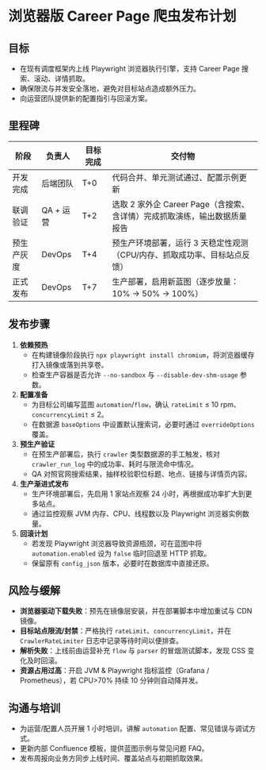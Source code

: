 # 浏览器版 Career Page 爬虫发布计划

## 目标
- 在现有调度框架内上线 Playwright 浏览器执行引擎，支持 Career Page 搜索、滚动、详情抓取。
- 确保限流与并发安全落地，避免对目标站点造成额外压力。
- 向运营团队提供新的配置指引与回滚方案。

## 里程碑
| 阶段 | 负责人 | 目标完成 | 交付物 |
|------|--------|----------|--------|
| 开发完成 | 后端团队 | T+0 | 代码合并、单元测试通过、配置示例更新 |
| 联调验证 | QA + 运营 | T+2 | 选取 2 家外企 Career Page（含搜索、含详情）完成抓取演练，输出数据质量报告 |
| 预生产灰度 | DevOps | T+4 | 预生产环境部署，运行 3 天稳定性观测（CPU/内存、抓取成功率、目标站点反馈） |
| 正式发布 | DevOps | T+7 | 生产部署，启用新蓝图（逐步放量：10% → 50% → 100%） |

## 发布步骤
1. **依赖预热**
   - 在构建镜像阶段执行 `npx playwright install chromium`，将浏览器缓存打入镜像或落到共享卷。
   - 检查生产容器是否允许 `--no-sandbox` 与 `--disable-dev-shm-usage` 参数。
2. **配置准备**
   - 为目标公司编写蓝图 `automation`/`flow`，确认 `rateLimit` ≤ 10 rpm、`concurrencyLimit` ≤ 2。
   - 在数据源 `baseOptions` 中设置默认搜索词，必要时通过 `overrideOptions` 覆盖。
3. **预生产验证**
   - 在预生产部署后，执行 `crawler` 类型数据源的手工触发，核对 `crawler_run_log` 中的成功率、耗时与限流命中情况。
   - QA 对照官网搜索结果，抽样校验职位标题、地点、链接与详情页内容。
4. **生产渐进式发布**
   - 生产环境部署后，先启用 1 家站点观察 24 小时，再根据成功率扩大到更多站点。
   - 通过监控观察 JVM 内存、CPU、线程数以及 Playwright 浏览器实例数量。
5. **回滚计划**
   - 若发现 Playwright 浏览器导致资源瓶颈，可在蓝图中将 `automation.enabled` 设为 `false` 临时回退至 HTTP 抓取。
   - 保留原有 `config_json` 版本，必要时在数据库中直接还原。

## 风险与缓解
- **浏览器驱动下载失败**：预先在镜像层安装，并在部署脚本中增加重试与 CDN 镜像。
- **目标站点限流/封禁**：严格执行 `rateLimit`、`concurrencyLimit`，并在 `CrawlerRateLimiter` 日志中记录等待时间以便排查。
- **解析失败**：上线前由运营补充 `flow` 与 `parser` 的冒烟测试脚本，发现 CSS 变化及时回滚。
- **资源占用过高**：开启 JVM & Playwright 指标监控（Grafana / Prometheus），若 CPU>70% 持续 10 分钟则自动降并发。

## 沟通与培训
- 为运营/配置人员开展 1 小时培训，讲解 `automation` 配置、常见错误与调试方式。
- 更新内部 Confluence 模板，提供蓝图示例与常见问题 FAQ。
- 发布周报向业务方同步上线时间、覆盖站点与初期抓取效果。

